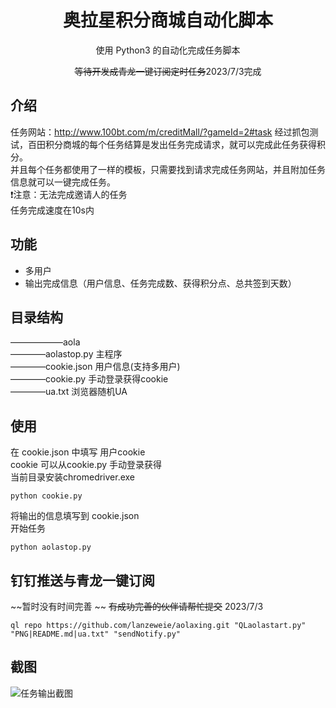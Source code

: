 <div align="center">
<h1 align="center">奥拉星积分商城自动化脚本</h1>

使用 Python3 的自动化完成任务脚本

~~等待开发成青龙一键订阅定时任务~~2023/7/3完成
</div>

## 介绍
任务网站：http://www.100bt.com/m/creditMall/?gameId=2#task
经过抓包测试，百田积分商城的每个任务结算是发出任务完成请求，就可以完成此任务获得积分。<br>
并且每个任务都使用了一样的模板，只需要找到请求完成任务网站，并且附加任务信息就可以一键完成任务。<br>
❗注意：无法完成邀请人的任务<br>
任务完成速度在10s内

## 功能
- 多用户
- 输出完成信息（用户信息、任务完成数、获得积分点、总共签到天数）

## 目录结构
——————aola  
————aolastop.py  主程序  
————cookie.json  用户信息(支持多用户)  
————cookie.py    手动登录获得cookie  
————ua.txt       浏览器随机UA  

## 使用
在 cookie.json 中填写 用户cookie  
cookie 可以从cookie.py 手动登录获得  
当前目录安装chromedriver.exe  

``` python cookie.py ```  

将输出的信息填写到 cookie.json  
开始任务  

``` python aolastop.py ```

## 钉钉推送与青龙一键订阅
~~暂时没有时间完善  ~~
~~有成功完善的伙伴请帮忙提交~~
2023/7/3
```
ql repo https://github.com/lanzeweie/aolaxing.git "QLaolastart.py" "PNG|README.md|ua.txt" "sendNotify.py"
```

## 截图
![任务输出截图](./PNG/1.png)
